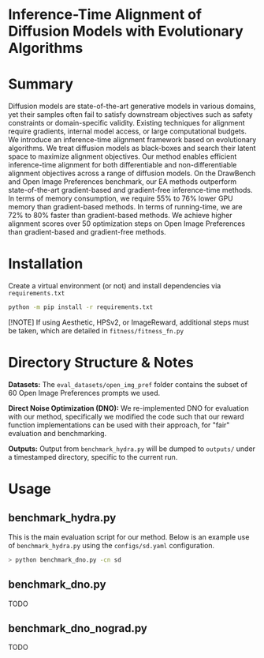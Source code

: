 # Inference-Time Alignment of Diffusion Models with Evolutionary Algorithms


<!-- Brief Summary -->
# Summary
Diffusion models are state-of-the-art generative models in various domains, yet their samples often fail to satisfy downstream objectives such as safety constraints or domain-specific validity. Existing techniques for alignment require gradients, internal model access, or large computational budgets. We introduce an inference-time alignment framework based on evolutionary algorithms. We treat diffusion models as black-boxes and search their latent space to maximize alignment objectives. Our method enables efficient inference-time alignment for both differentiable and non-differentiable alignment objectives across a range of diffusion models. On the DrawBench and Open Image Preferences benchmark, our EA methods outperform state-of-the-art gradient-based and gradient-free inference-time methods. In terms of memory consumption, we require 55% to 76% lower GPU memory than gradient-based methods. In terms of running-time, we are 72% to 80% faster than gradient-based methods. We achieve higher alignment scores over 50 optimization steps on Open Image Preferences than gradient-based and gradient-free methods.

<!-- Installation Guide -->
# Installation 
Create a virtual environment (or not) and install dependencies via `requirements.txt`
```bash
python -m pip install -r requirements.txt
```
[!NOTE] If using Aesthetic, HPSv2, or ImageReward, additional steps must be taken, which are detailed in `fitness/fitness_fn.py`

# Directory Structure & Notes
**Datasets:** The `eval_datasets/open_img_pref` folder contains the subset of 60 Open Image Preferences prompts we used.

**Direct Noise Optimization (DNO):** We re-implemented DNO for evaluation with our method, specifically we modified the code such that our reward function implementations can be used with their approach, for "fair" evaluation and benchmarking.

**Outputs:** Output from `benchmark_hydra.py` will be dumped to `outputs/` under a timestamped directory, specific to the current run.

<!-- Usage Guide -->
# Usage
## benchmark_hydra.py
This is the main evaluation script for our method.
Below is an example use of `benchmark_hydra.py` using the `configs/sd.yaml` configuration.

```bash
> python benchmark_dno.py -cn sd
```

## benchmark_dno.py
TODO

## benchmark_dno_nograd.py
TODO

